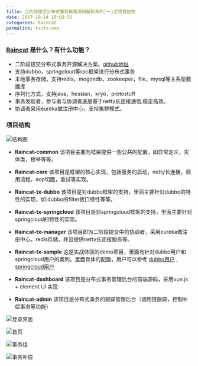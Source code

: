 ```yaml
---
title: 二阶段提交分布式事务框架源码解析系列(一)之项目结构
date: 2017-10-14 10:03:53
categories: Raincat
permalink: tx/tx-one
---
```


### [Raincat](https://github.com/yu199195/Raincat) 是什么？有什么功能？
  * 二阶段提交分布式事务开源解决方案。[github地址](https://github.com/yu199195/Raincat)
  * 支持dubbo，springcloud等rpc框架进行分布式事务
  *  本地事务存储，支持redis，mogondb，zookeeper，file，mysql等关系型数据库
  * 序列化方式，支持java，hessian，kryo，protostuff
  * 事务发起者，参与者与协调者底层基于netty长连接通信,稳定高效。
  * 协调者采用eureka做注册中心，支持集群模式。

###  项目结构
![结构图](https://yu199195.github.io/images/Raincat/init.png)

*  **Raincat-common**  该项目主要为框架提供一些公共的配置，如异常定义，实体类，枚举等等。

* **Raincat-core** 该项目是框架的核心实现，包括服务的启动，netty长连接，调用流程，aop切面，重试等实现。

* **Raincat-tx-dubbo**  该项目是对dubbo框架的支持，里面主要针对dubbo的特性的实现，如:dubbo的filter接口特性等等。

*  **Raincat-tx-springcloud** 该项目是对springcloud框架的支持，里面主要针对springcloud的特性的实现。

*  **Raincat-tx-manager** 该项目即为二阶段提交中的协调者，采用eureka做注册中心，redis存储，并且提供netty长连接服务等。

* **Raincat-tx-sample** 这是实战体验的demo项目，里面有针对dubbo用户和springcloud用户的案列，里面具体的配置，用户可以参考 [dubbo用户](https://github.com/yu199195/Raincat/wiki/quick-start-%EF%BC%88dubbo%EF%BC%89)  ,    [springcloud用户](https://github.com/yu199195/Raincat/wiki/quick-start-%EF%BC%88springcloud%EF%BC%89)

* **Raincat-dashboard** 该项目是分布式事务管理后台的前端源码，采用vue.js + element UI 实现

* **Raincat-admin** 该项目是分布式事务的跟踪管理后台（调用链跟踪，控制补偿事务等功能）


![登录界面](https://yu199195.github.io/images/Raincat/txlogin.png)


![首页](https://yu199195.github.io/images/Raincat/txIndex.png)

![事务组](https://yu199195.github.io/images/Raincat/txGroupInfo.png)

![事务补偿](https://yu199195.github.io/images/Raincat/txRecoverInfo.png)
